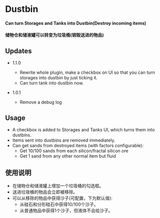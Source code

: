 # Dustbin

#### Can turn Storages and Tanks into Dustbin(Destroy incoming items)
#### 储物仓和储液罐可以转变为垃圾桶(销毁送进的物品)

## Updates

* 1.1.0
  * Rewrite whole plugin, make a checkbox on UI so that you can turn storages into dustbin by just ticking it.
  * Can turn tank into dustbin now.

* 1.0.1
  * Remove a debug log

## Usage

* A checkbox is added to Storages and Tanks UI, which turns them into dustbins.
* Items sent into dustbins are removed immediately.
* Can get sands from destroyed items (with factors configurable):
  * Get 10/100 sands from each silicon/fractal silicon ore
  * Get 1 sand from any other normal item but fluid

## 使用说明

* 在储物仓和储液罐上增加一个垃圾桶的勾选框。
* 送进垃圾桶的物品会立即被移除。
* 可以从移除的物品中获得沙子(可配置，下为默认值):
  * 从硅石和分形硅石中获得10/100个沙子。
  * 从普通物品中获得1个沙子，但液体不会给沙子。

